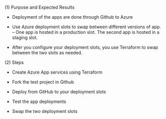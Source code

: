 (1) Purpose and Expected Results


- Deployment of the apps are done through Github to Azure

- Use Azure deployment slots to swap between different versions of app. – One app is hosted in a production slot. The second app is hosted in a staging slot.

- After you configure your deployment slots, you use Terraform to swap between the two slots as needed.


(2) Steps


- Create Azure App services using Terraform

- Fork the test project in Github

- Deploy from GitHub to your deployment slots

- Test the app deployments

- Swap the two deployment slots
